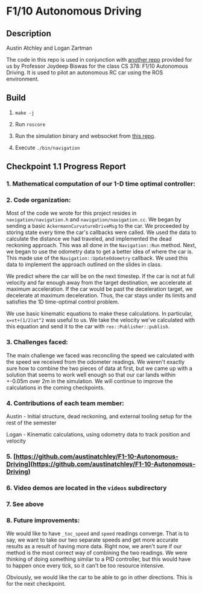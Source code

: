 # F1/10 Autonomous Driving

## Description
Austin Atchley and Logan Zartman

The code in this repo is used in conjunction with [another repo](https://github.com/ut-amrl/f1tenth_course) provided for us by Professor Joydeep Biswas for the class CS 378: F1/10 Autonomous Driving. It is used to pilot an autonomous RC car using the ROS environment.

## Build
1. `make -j`

2. Run `roscore`

3. Run the simulation binary and websocket from [this repo](https://github.com/ut-amrl/cs378_starter).

2. Execute `./bin/navigation`

## Checkpoint 1.1 Progress Report
### 1. Mathematical computation of our 1-D time optimal controller:

### 2. Code organization:

Most of the code we wrote for this project resides in `navigation/navigation.h` and `navigation/navigation.cc`. We began by sending a basic `AckermannCurvatureDriveMsg` to the car. We proceeded by storing state every time the car's callbacks were called. We used the data to calculate the distance we had traveled, and implemented the dead reckoning approach. This was all done in the `Navigation::Run` method. Next, we began to use the odometry data to get a better idea of where the car is. This made use of the `Navigation::UpdateOdometry` callback. We used this data to implement the approach outlined on the slides in class.

We predict where the car will be on the next timestep. If the car is not at full velocity and far enough away from the target destination, we accelerate at maximum acceleration. If the car would be past the deceleration target, we decelerate at maximum deceleration. Thus, the car stays under its limits and satisfies the 1D time-optimal control problem.

We use basic kinematic equations to make these calculations. In particular, `x=vt+(1/2)at^2` was useful to us. We take the velocity we've calculated with this equation and send it to the car with `ros::Publisher::publish`.

### 3. Challenges faced:

The main challenge we faced was reconciling the speed we calculated with the speed we received from the odometer readings. We weren't exactly sure how to combine the two pieces of data at first, but we came up with a solution that seems to work well enough so that our car lands within +-0.05m over 2m in the simulation. We will continue to improve the calculations in the coming checkpoints.

### 4. Contributions of each team member:

Austin - Initial structure, dead reckoning, and external tooling setup for the rest of the semester

Logan - Kinematic calculations, using odometry data to track position and velocity

### 5. [https://github.com/austinatchley/F1-10-Autonomous-Driving](https://github.com/austinatchley/F1-10-Autonomous-Driving)

### 6. Video demos are located in the `videos` subdirectory

### 7. See above

### 8. Future improvements:

We would like to have `_toc_speed` and `speed` readings converge. That is to say, we want to take our two separate speeds and get more accurate results as a result of having more data. Right now, we aren't sure if our method is the most correct way of combining the two readings. We were thinking of doing something similar to a PID controller, but this would have to happen once every tick, so it can't be too resource intensive.

Obviously, we would like the car to be able to go in other directions. This is for the next checkpoint.

